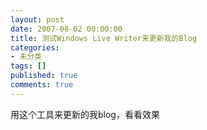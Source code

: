 ```yaml
---
layout: post
date: 2007-08-02 00:00:00
title: 测试Windows Live Writer来更新我的Blog
categories:
- 未分类
tags: []
published: true
comments: true
---
```

<p><p>用这个工具来更新的我blog，看看效果</p></p>
